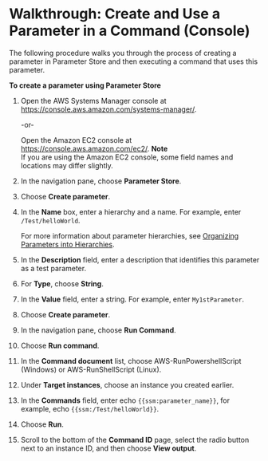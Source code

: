 # Walkthrough: Create and Use a Parameter in a Command \(Console\)<a name="sysman-paramstore-console"></a>

The following procedure walks you through the process of creating a parameter in Parameter Store and then executing a command that uses this parameter\.

**To create a parameter using Parameter Store**

1. Open the AWS Systems Manager console at [https://console\.aws\.amazon\.com/systems\-manager/](https://console.aws.amazon.com/systems-manager/)\.

   \-or\-

   Open the Amazon EC2 console at [https://console\.aws\.amazon\.com/ec2/](https://console.aws.amazon.com/ec2/)\.
**Note**  
If you are using the Amazon EC2 console, some field names and locations may differ slightly\.

1. In the navigation pane, choose **Parameter Store**\. 

1. Choose **Create parameter**\.

1. In the **Name** box, enter a hierarchy and a name\. For example, enter `/Test/helloWorld`\.

   For more information about parameter hierarchies, see [Organizing Parameters into Hierarchies](sysman-paramstore-su-organize.md)\.

1. In the **Description** field, enter a description that identifies this parameter as a test parameter\.

1. For **Type**, choose **String**\.

1. In the **Value** field, enter a string\. For example, enter `My1stParameter`\.

1. Choose **Create parameter**\.

1. In the navigation pane, choose **Run Command**\. 

1. Choose **Run command**\.

1. In the **Command document** list, choose AWS\-RunPowershellScript \(Windows\) or AWS\-RunShellScript \(Linux\)\. 

1. Under **Target instances**, choose an instance you created earlier\.

1. In the **Commands** field, enter echo `{{ssm:parameter_name}}`, for example, echo `{{ssm:/Test/helloWorld}}`\. 

1. Choose **Run**\.

1. Scroll to the bottom of the **Command ID** page, select the radio button next to an instance ID, and then choose **View output**\. 